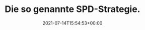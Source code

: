 ---
retweeted: false
source: <a href="https://about.twitter.com/products/tweetdeck" rel="nofollow">TweetDeck</a>
entities:
  user_mentions: []
  urls: []
  symbols: []
  media:
  - expanded_url: https://twitter.com/bascht/status/1415339023401422851/photo/1
    indices:
    - '31'
    - '54'
    url: https://t.co/MBOnUyShGX
    media_url: http://pbs.twimg.com/media/E6RLRNNWEAMAFHx.png
    id_str: '1415338941876670467'
    id: '1415338941876670467'
    media_url_https: https://pbs.twimg.com/media/E6RLRNNWEAMAFHx.png
    sizes:
      large:
        w: '744'
        h: '118'
        resize: fit
      thumb:
        w: '118'
        h: '118'
        resize: crop
      small:
        w: '680'
        h: '108'
        resize: fit
      medium:
        w: '744'
        h: '118'
        resize: fit
    type: photo
    display_url: pic.twitter.com/MBOnUyShGX
  hashtags: []
display_text_range:
- '0'
- '54'
favorite_count: '4'
id_str: '1415339023401422851'
truncated: false
retweet_count: '0'
id: '1415339023401422851'
possibly_sensitive: false
created_at: Wed Jul 14 15:54:53 +0000 2021
favorited: false
full_text: Die so genannte SPD-Strategie.
lang: de
extended_entities:
  media:
  - expanded_url: https://twitter.com/bascht/status/1415339023401422851/photo/1
    indices:
    - '31'
    - '54'
    url: https://t.co/MBOnUyShGX
    media_url: http://pbs.twimg.com/media/E6RLRNNWEAMAFHx.png
    id_str: '1415338941876670467'
    id: '1415338941876670467'
    media_url_https: https://pbs.twimg.com/media/E6RLRNNWEAMAFHx.png
    sizes:
      large:
        w: '744'
        h: '118'
        resize: fit
      thumb:
        w: '118'
        h: '118'
        resize: crop
      small:
        w: '680'
        h: '108'
        resize: fit
      medium:
        w: '744'
        h: '118'
        resize: fit
    type: photo
    display_url: pic.twitter.com/MBOnUyShGX
tags:
- pesos:twitter
date: '2021-07-14T15:54:53+00:00'
src: https://twitter.com/bascht/status/1415339023401422851
original_url: https://twitter.com/bascht/status/1415339023401422851
type: twitter_tweet
media_url: https://img.bascht.com/twitter/pbs.twimg.com/media/E6RLRNNWEAMAFHx.png
text: Die so genannte SPD-Strategie.
title: Die so genannte SPD-Strategie.

---